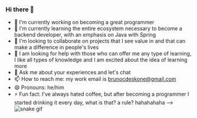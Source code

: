 ### Hi there 👋

- 🔭 I'm currently working on becoming a great programmer
- 🌱 I'm currently learning the entire ecosystem necessary to become a backend developer, with an emphasis on Java with Spring
- 👯 I'm looking to collaborate on projects that I see value in and that can make a difference in people's lives
- 🤔 I am looking for help with those who can offer me any type of learning, I like all types of knowledge and I am excited about the idea of ​​learning more
- 💬 Ask me about your experiences and let's chat
- 📫 How to reach me: my work email is brunocdeskone@gmail.com
- 😄 Pronouns: he/him
- ⚡ Fun fact: I've always hated coffee, but after becoming a programmer I started drinking it every day, what is that? a rule? hahahahaha
-->
![snake gif](https://github.com/eubrunocase/eubrunocase/blob/output/github-contribution-grid-snake.svg)
